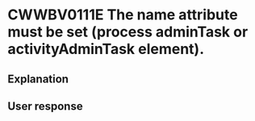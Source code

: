 # CWWBV0111E The name attribute must be set (process adminTask or activityAdminTask element).

## Explanation

## User response